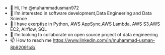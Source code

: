 - 👋 Hi, I’m @muhammadusman972
- 👀 I’m interested in software development,Data Engineering and Data Science
- 🌱 I have exerptise in  Python, AWS AppSync,AWS Lambda, AWS S3,AWS EC2, Airflow, SQL
- 💞️ I’m looking to collaborate on open source project of data engineering
- 📫 How to reach me https://www.linkedin.com/in/muhammad-usman-8b92091b8/

<!---
muhammadusman972/muhammadusman972 is a ✨ special ✨ repository because its `README.md` (this file) appears on your GitHub profile.
You can click the Preview link to take a look at your changes.
--->
